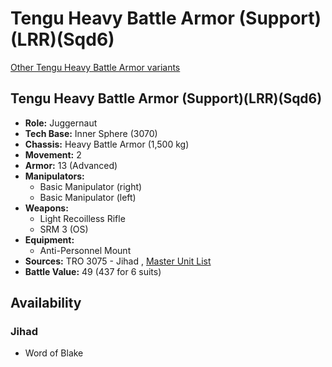 # Tengu Heavy Battle Armor (Support)(LRR)(Sqd6) 

[Other Tengu Heavy Battle Armor variants](../tengu_heavy_battle_armor.md) 

## Tengu Heavy Battle Armor (Support)(LRR)(Sqd6) 

- **Role:** Juggernaut 
- **Tech Base:** Inner Sphere (3070) 
- **Chassis:** Heavy Battle Armor (1,500 kg) 
- **Movement:** 2 
- **Armor:** 13 (Advanced) 
- **Manipulators:** 
  - Basic Manipulator (right) 
  - Basic Manipulator (left) 
- **Weapons:** 
  - Light Recoilless Rifle 
  - SRM 3 (OS) 
- **Equipment:** 
  - Anti-Personnel Mount 
- **Sources:** TRO 3075 - Jihad , [Master Unit List](http://masterunitlist.info/Unit/Details/9046) 
- **Battle Value:** 49 (437 for 6 suits) 

## Availability 

### Jihad 

- Word of Blake 

